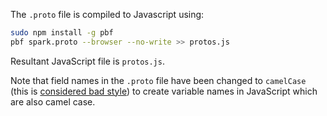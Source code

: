 The `.proto` file is compiled to Javascript using:

```bash
sudo npm install -g pbf
pbf spark.proto --browser --no-write >> protos.js
```

Resultant JavaScript file is `protos.js`.

Note that field names in the `.proto` file have been changed to `camelCase` (this is [considered bad style](https://developers.google.com/protocol-buffers/docs/style#message-and-field-names)) to create variable names in JavaScript which are also camel case.
